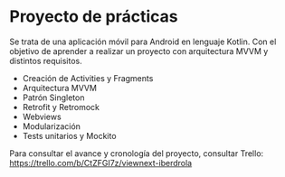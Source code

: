 # Proyecto de prácticas
Se trata de una aplicación móvil para Android en lenguaje Kotlin. Con el objetivo de aprender a realizar un proyecto con arquitectura MVVM y distintos requisitos.
- Creación de Activities y Fragments
- Arquitectura MVVM
- Patrón Singleton
- Retrofit y Retromock
- Webviews
- Modularización
- Tests unitarios y Mockito


Para consultar el avance y cronología del proyecto, consultar Trello:
https://trello.com/b/CtZFGI7z/viewnext-iberdrola
